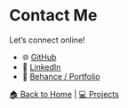 
# Contact Me

Let’s connect online!

- 🌐 [GitHub](https://github.com/ShalluCa10)
- 💼 [LinkedIn](https://www.linkedin.com/in/your-link/)
- 🧠 [Behance / Portfolio](https://yourportfolio.link)

[🏠 Back to Home](./index.md) | [💻 Projects](./projects.md)

